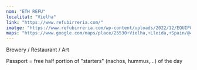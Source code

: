 ```yaml
---
nom: "ETH REFU"
localitat: "Vielha"
link: "https://www.refubirreria.com/"
imatge: "https://www.refubirreria.com/wp-content/uploads/2022/12/EQUIPO-REFU-FABRICA-819x1024.jpg"
maps: "https://www.google.com/maps/place/25530+Vielha,+Lleida,+Spain/@42.7055446,0.787926,15z/data=!3m1!4b1!4m6!3m5!1s0x12a89a7929a015f5:0x3ebf97589d57c3d3!8m2!3d42.7030131!4d0.7932456!16s%2Fg%2F1224bh3b"
---
```


Brewery / Restaurant / Art

Passport = free half portion of "starters" (nachos, hummus,...) of the day
